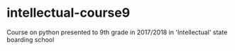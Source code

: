 # intellectual-course9
Course on python presented to 9th grade in 2017/2018 in 'Intellectual' state boarding school
